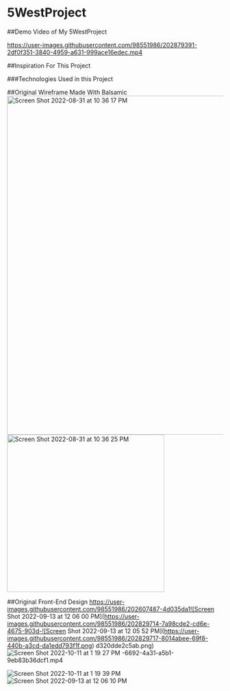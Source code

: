 # 5WestProject

##Demo Video of My 5WestProject

https://user-images.githubusercontent.com/98551986/202879391-2df0f351-3840-4959-a631-999ace16edec.mp4



##Inspiration For This Project


###Technologies Used in this Project


##Original Wireframe Made With Balsamic 
<img width="789" alt="Screen Shot 2022-08-31 at 10 36 17 PM" src="https://user-images.githubusercontent.com/98551986/202959906-32df90d9-7351-4701-a43f-c2b554ac9efb.png">
<img width="367" alt="Screen Shot 2022-08-31 at 10 36 25 PM" src="https://user-images.githubusercontent.com/98551986/202959944-e74e3d5a-4f3a-4db9-a7fd-ef7b3011e237.png">


##Original Front-End Design
https://user-images.githubusercontent.com/98551986/202607487-4d035da1![Screen Shot 2022-09-13 at 12 06 00 PM](https://user-images.githubusercontent.com/98551986/202829714-7a98cde2-cd6e-4675-903d-![Screen Shot 2022-09-13 at 12 05 52 PM](https://user-images.githubusercontent.com/98551986/202829717-8014abee-69f8-440b-a3cd-da1edd793f1f.png)
d320dde2c5ab.png)
![Screen Shot 2022-10-11 at 1 19 27 PM](https://user-images.githubusercontent.com/98551986/202829715-cfe8ddbc-ab46-48cf-b337-84d6b7b0c4ca.png)
-6692-4a31-a5b1-9eb83b36dcf1.mp4

![Screen Shot 2022-10-11 at 1 19 39 PM](https://user-images.githubusercontent.com/98551986/202829746-80a0fb11-c9bf-4e3c-8ff0-46dada74d851.png)
![Screen Shot 2022-09-13 at 12 06 10 PM](https://user-images.githubusercontent.com/98551986/202829747-5c314e60-1806-4057-96c6-73e9652dde8e.png)
